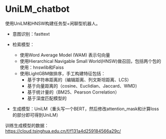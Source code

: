 # UniLM_chatbot
使用UniLM和HNSW构建任务型+闲聊型机器人。

+ 意图识别：fasttext

+ 检索模型：
  - 使用Word Average Model (WAM) 表示句向量
  - 使用Hierarchical Navigable Small World(HNSW)做召回，包括两个包的使用：hnswlib和Faiss
  - 使用LightGBM做排序，手工构建特征包括：
    - 基于字符串距离的（编辑距离、列文斯坦距离、LCS）
    - 基于向量距离的（cosine、Euclidian、Jaccard、WMD）
    - 基于统计量的（BM25、Pearson Correlation）
    - 基于深度匹配模型的

+ 生成模型：UniLM（重头写一个BERT，然后修改attention_mask和计算loss的部分即可得到UniLM）



训练生成模型的数据：https://cloud.tsinghua.edu.cn/f/f131a4d259184566a29c/

